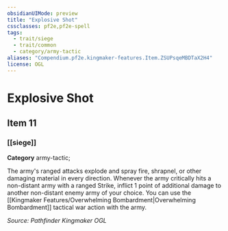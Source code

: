 ```yaml
---
obsidianUIMode: preview
title: "Explosive Shot"
cssclasses: pf2e,pf2e-spell
tags:
  - trait/siege
  - trait/common
  - category/army-tactic
aliases: "Compendium.pf2e.kingmaker-features.Item.ZSUPsqeMBDTaX2H4"
license: OGL
---
```

# Explosive Shot
## Item 11
### [[siege]]

**Category** army-tactic; 




The army's ranged attacks explode and spray fire, shrapnel, or other damaging material in every direction. Whenever the army critically hits a non-distant army with a ranged Strike, inflict 1 point of additional damage to another non-distant enemy army of your choice. You can use the [[Kingmaker Features/Overwhelming Bombardment|Overwhelming Bombardment]] tactical war action with the army.

*Source: Pathfinder Kingmaker*
*OGL*
